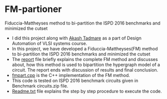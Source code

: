 # FM-partioner
Fiduccia-Mattheyses method to bi-partition the ISPD 2016 benchmarks and minimized the cutset
- I did this project along with [Akash Tadmare](https://github.com/akash10295) as a part of Design Automation of VLSI systems course.
- In this project, we have developed a Fiduccia-Mattheyses(FM) method to bi-partition the ISPD 2016 benchmarks and minimized the cutset
- The [report](https://github.com/AkshayXPatil/FM-partioner/blob/master/report.pdf) file briefly explains the complete FM method and discusses about, how this method is used to bipartition the hypergraph model of a circuit. The report ends with discussion of results and final conclusion.
- [fmpart.cpp](https://github.com/AkshayXPatil/FM-partioner/blob/master/fmpart.cpp) is the C++ implementation of the FM method.
- This code is tested on ISPD 2016 benchmark circuits given in Benchmark circuits.zip file.
- [Readme.txt](https://github.com/AkshayXPatil/FM-partioner/blob/master/readme.txt) file explains the step by step procedure to execute the code.
